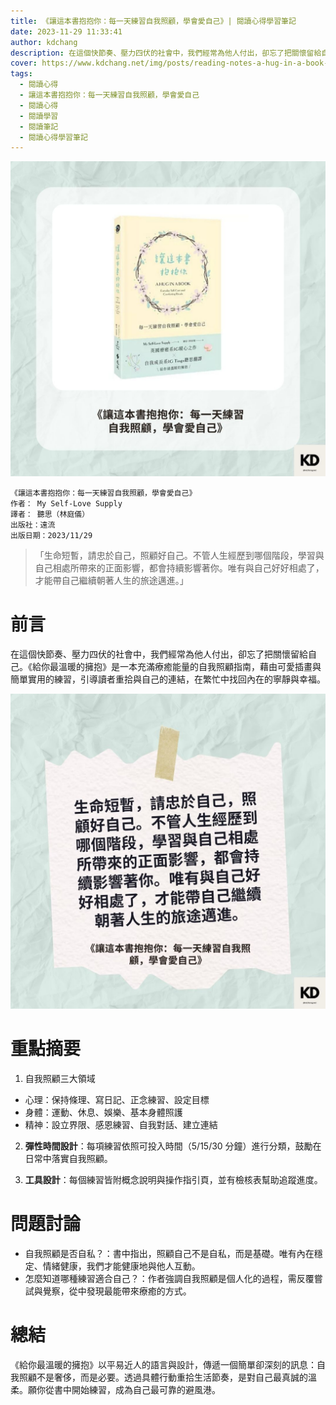```yaml
---
title: 《讓這本書抱抱你：每一天練習自我照顧，學會愛自己》| 閱讀心得學習筆記
date: 2023-11-29 11:33:41
author: kdchang
description: 在這個快節奏、壓力四伏的社會中，我們經常為他人付出，卻忘了把關懷留給自己。《給你最溫暖的擁抱》是一本充滿療癒能量的自我照顧指南，藉由可愛插畫與簡單實用的練習，引導讀者重拾與自己的連結，在繁忙中找回內在的寧靜與幸福。
cover: https://www.kdchang.net/img/posts/reading-notes-a-hug-in-a-book-everyday-self-care-and-comforting-rituals-1.jpg
tags:
  - 閱讀心得
  - 讓這本書抱抱你：每一天練習自我照顧，學會愛自己
  - 閱讀心得
  - 閱讀學習
  - 閱讀筆記
  - 閱讀心得學習筆記
---
```


![](img/posts/reading-notes-a-hug-in-a-book-everyday-self-care-and-comforting-rituals-1.jpg)

```
《讓這本書抱抱你：每一天練習自我照顧，學會愛自己》
作者： My Self-Love Supply
譯者： 聽思（林庭儀）
出版社：遠流
出版日期：2023/11/29
```

> 「生命短暫，請忠於自己，照顧好自己。不管人生經歷到哪個階段，學習與自己相處所帶來的正面影響，都會持續影響著你。唯有與自己好好相處了，才能帶自己繼續朝著人生的旅途邁進。」

# 前言

在這個快節奏、壓力四伏的社會中，我們經常為他人付出，卻忘了把關懷留給自己。《給你最溫暖的擁抱》是一本充滿療癒能量的自我照顧指南，藉由可愛插畫與簡單實用的練習，引導讀者重拾與自己的連結，在繁忙中找回內在的寧靜與幸福。

![](img/posts/reading-notes-a-hug-in-a-book-everyday-self-care-and-comforting-rituals-2.jpg)

# 重點摘要

1. 自我照顧三大領域

- 心理：保持條理、寫日記、正念練習、設定目標
- 身體：運動、休息、娛樂、基本身體照護
- 精神：設立界限、感恩練習、自我對話、建立連結

2. **彈性時間設計**：每項練習依照可投入時間（5/15/30 分鐘）進行分類，鼓勵在日常中落實自我照顧。

3. **工具設計**：每個練習皆附概念說明與操作指引頁，並有檢核表幫助追蹤進度。

# 問題討論

- 自我照顧是否自私？：書中指出，照顧自己不是自私，而是基礎。唯有內在穩定、情緒健康，我們才能健康地與他人互動。
- 怎麼知道哪種練習適合自己？：作者強調自我照顧是個人化的過程，需反覆嘗試與覺察，從中發現最能帶來療癒的方式。

# 總結

《給你最溫暖的擁抱》以平易近人的語言與設計，傳遞一個簡單卻深刻的訊息：自我照顧不是奢侈，而是必要。透過具體行動重拾生活節奏，是對自己最真誠的溫柔。願你從書中開始練習，成為自己最可靠的避風港。
